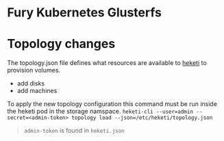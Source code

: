 # Fury Kubernetes Glusterfs


# Topology changes
The topology.json file defines what resources are available to [heketi](https://github.com/heketi/heketi) to provision volumes. 
- add disks
- add machines

To apply the new topology configuration this command must be run inside the heketi pod in the storage namspace.
`heketi-cli --user=admin --secret=<admin-token> topology load --json=/etc/heketi/topology.json` 
> `admin-token` is found in `heketi.json`
